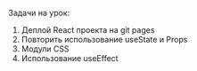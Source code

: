 Задачи на урок:
1. Деплой React проекта на git pages
1. Повторить использование useState и Props
1. Модули CSS
1. Использование useEffect

